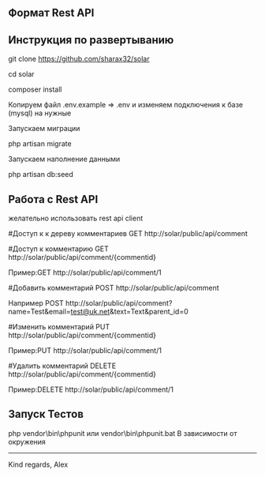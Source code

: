 
## Формат Rest API

## Инструкция по развертыванию

git clone https://github.com/sharax32/solar 

cd solar

composer install

Копируем файл .env.example => .env и изменяем подключения к базе (mysql) на нужные

Запускаем миграции

php artisan migrate
 
 Запускаем наполнение данными
 
 php artisan db:seed

## Работа с Rest API
желательно использовать rest api client

#Доступ к к дереву комментариев GET
http://solar/public/api/comment

#Доступ к комментарию GET
http://solar/public/api/comment/{commentid}

Пример:GET http://solar/public/api/comment/1

#Добавить комментарий POST
http://solar/public/api/comment

Например POST http://solar/public/api/comment?name=Test&email=test@uk.net&text=Text&parent_id=0

#Изменить комментарий PUT
http://solar/public/api/comment/{commentid}

Пример:PUT http://solar/public/api/comment/1

#Удалить комментарий DELETE
http://solar/public/api/comment/{commentid}

Пример:DELETE http://solar/public/api/comment/1

## Запуск Тестов
php vendor\bin\phpunit
или
vendor\bin\phpunit.bat
В зависимости от окружения

-------------------------------
Kind regards,
Alex
